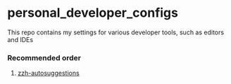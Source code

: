 # personal_developer_configs
This repo contains my settings for various developer tools, such as editors and IDEs

### Recommended order
1. [zzh-autosuggestions](zsh/README.md)

